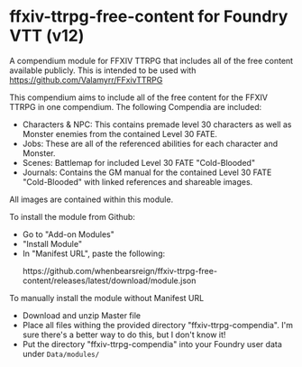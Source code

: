 # ffxiv-ttrpg-free-content for Foundry VTT (v12)
A compendium module for FFXIV TTRPG that includes all of the free content available publicly. This is intended to be used with https://github.com/Valamyrr/FFxivTTRPG

This compendium aims to include all of the free content for the FFXIV TTRPG in one compendium. The following Compendia are included:

- Characters & NPC: This contains premade level 30 characters as well as Monster enemies from the contained Level 30 FATE.
- Jobs: These are all of the referenced abilities for each character and Monster.
- Scenes: Battlemap for included Level 30 FATE "Cold-Blooded"
- Journals: Contains the GM manual for the contained Level 30 FATE "Cold-Blooded" with linked references and shareable images.

All images are contained within this module.

To install the module from Github:

  - Go to "Add-on Modules"
  - "Install Module"
  - In "Manifest URL", paste the following:
      <p>https://github.com/whenbearsreign/ffxiv-ttrpg-free-content/releases/latest/download/module.json</p>

To manually install the module without Manifest URL

  - Download and unzip Master file
  - Place all files withing the provided directory "ffxiv-ttrpg-compendia". I'm sure there's a better way to do this, but I don't know it!
  - Put the directory "ffxiv-ttrpg-compendia" into your Foundry user data under `Data/modules/`
